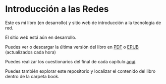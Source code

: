 Introducción a las Redes
========================

Este es mi libro (en desarrollo) y sitio web de introducción
a la tecnología de red.

El sitio web está aún en desarrollo.

Puedes ver o descargar la última versión del libro en
<a href="http://do1.dr-chuck.com/net-intro/ES_es/net-intro.pdf" target="_blank">PDF</a>
o
<a href="http://do1.dr-chuck.com/net-intro/ES_es/net-intro.epub" target="_blank">EPUB</a>
(actualizados cada hora)

Puedes realizar los cuestionarios del final de cada capítulo
<a href="http://www.net-intro.com/quiz/" target="_blank">aquí</a>.

Puedes también explorar este repositorio y localizar el contenido del libro
dentro de la carpeta book.

